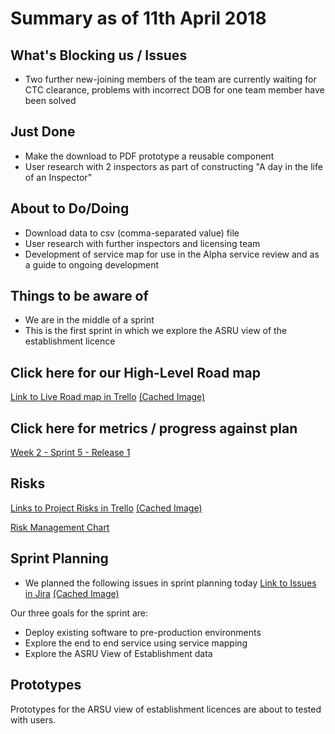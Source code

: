 # Summary as of 11th April 2018 
## What's Blocking us / Issues
* Two further new-joining members of the team are currently waiting for CTC clearance, problems with incorrect DOB for one team member have been solved

## Just Done
* Make the download to PDF prototype a reusable component
* User research with 2 inspectors as part of constructing "A day in the life of an Inspector"

## About to Do/Doing
* Download data to csv (comma-separated value) file
* User research with further inspectors and licensing team
* Development of service map for use in the Alpha service review and as a guide to ongoing development


## Things to be aware of
* We are in the middle of a sprint
* This is the first sprint in which we explore the ASRU view of the establishment licence

## Click here for our High-Level Road map
[Link to Live Road map in Trello](https://trello.com/b/gDQdE01u/asl-roadmap)    [\(Cached Image\)](graphs/ASLRoadMap11042018.jpg)

## Click here for metrics / progress against plan
[Week 2 - Sprint 5 - Release 1](graphs/progress11042018.png)

## Risks
[Links to Project Risks in Trello](https://trello.com/b/VuFuCL7t/risk-register-and-kpis-asl-delivery)    [\(Cached Image\)](graphs/ASLRiskRegister11042018.jpg)

[Risk Management Chart](graphs/risk11042018.png)

## Sprint Planning
* We planned the following issues in sprint planning today [Link to Issues in Jira](https://jira.digital.homeoffice.gov.uk/secure/RapidBoard.jspa?rapidView=261)    [\(Cached Image\)](graphs/sprint11042018.jpg)

Our three goals for the sprint are:

* Deploy existing software to pre-production environments
* Explore the end to end service using service mapping
* Explore the ASRU View of Establishment data

## Prototypes

Prototypes for the ARSU view of establishment licences are about to tested with users.
